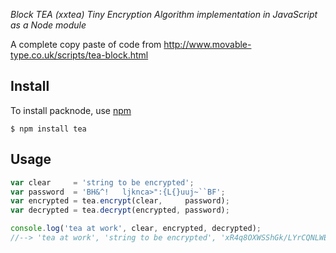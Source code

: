 *Block TEA (xxtea) Tiny Encryption Algorithm implementation in JavaScript as a Node module*

A complete copy paste of code from http://www.movable-type.co.uk/scripts/tea-block.html

## Install

To install packnode, use [npm](http://github.com/isaacs/npm)

    $ npm install tea

## Usage

```javascript
var clear     = 'string to be encrypted';
var password  = 'BH&^!   ljknca>":{L{}uuj~``BF';
var encrypted = tea.encrypt(clear,     password);
var decrypted = tea.decrypt(encrypted, password);

console.log('tea at work', clear, encrypted, decrypted);
//--> 'tea at work', 'string to be encrypted', 'xR4q8OXWSShGk/LYrCQNLWET1GtXooG3', 'string to be encrypted'
````
